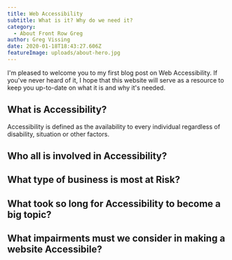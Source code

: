 ```yaml
---
title: Web Accessibility
subtitle: What is it? Why do we need it?
category:
  - About Front Row Greg
author: Greg Vissing
date: 2020-01-18T18:43:27.606Z
featureImage: uploads/about-hero.jpg
---
```

I'm pleased to welcome you to my first blog post on Web Accessibility. If you've never heard of it, I hope that this website will serve as a resource to keep you up-to-date on what it is and why it's needed.

## What is Accessibility?

Accessibility is defined as the availability to every individual regardless of disability, situation or other factors.

## Who all is involved in Accessibility?



## What type of business is most at Risk?



## What took so long for Accessibility to become a big topic?



## What impairments must we consider in making a website Accessibile?
